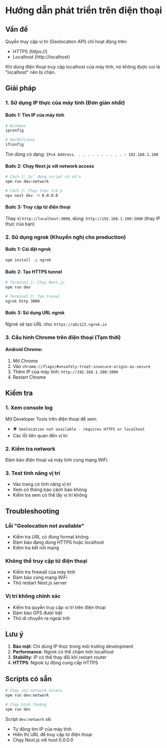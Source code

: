 # Hướng dẫn phát triển trên điện thoại

## Vấn đề
Quyền truy cập vị trí (Geolocation API) chỉ hoạt động trên:
- HTTPS (https://)
- Localhost (http://localhost)

Khi dùng điện thoại truy cập localhost của máy tính, nó không được coi là "localhost" nên bị chặn.

## Giải pháp

### 1. Sử dụng IP thực của máy tính (Đơn giản nhất)

#### Bước 1: Tìm IP của máy tính
```bash
# Windows
ipconfig

# macOS/Linux
ifconfig
```

Tìm dòng có dạng: `IPv4 Address. . . . . . . . . . . : 192.168.1.100`

#### Bước 2: Chạy Next.js với network access
```bash
# Cách 1: Sử dụng script có sẵn
npm run dev:network

# Cách 2: Chạy trực tiếp
npx next dev -H 0.0.0.0
```

#### Bước 3: Truy cập từ điện thoại
Thay vì `http://localhost:3000`, dùng:
`http://192.168.1.100:3000` (thay IP thực của bạn)

### 2. Sử dụng ngrok (Khuyến nghị cho production)

#### Bước 1: Cài đặt ngrok
```bash
npm install -g ngrok
```

#### Bước 2: Tạo HTTPS tunnel
```bash
# Terminal 1: Chạy Next.js
npm run dev

# Terminal 2: Tạo tunnel
ngrok http 3000
```

#### Bước 3: Sử dụng URL ngrok
Ngrok sẽ tạo URL như: `https://abc123.ngrok.io`

### 3. Cấu hình Chrome trên điện thoại (Tạm thời)

#### Android Chrome:
1. Mở Chrome
2. Vào `chrome://flags/#unsafely-treat-insecure-origin-as-secure`
3. Thêm IP của máy tính: `http://192.168.1.100:3000`
4. Restart Chrome

## Kiểm tra

### 1. Xem console log
Mở Developer Tools trên điện thoại để xem:
- `🌍 Geolocation not available - requires HTTPS or localhost`
- Các lỗi liên quan đến vị trí

### 2. Kiểm tra network
Đảm bảo điện thoại và máy tính cùng mạng WiFi.

### 3. Test tính năng vị trí
- Vào trang có tính năng vị trí
- Xem có thông báo cảnh báo không
- Kiểm tra xem có thể lấy vị trí không

## Troubleshooting

### Lỗi "Geolocation not available"
- Kiểm tra URL có đúng format không
- Đảm bảo đang dùng HTTPS hoặc localhost
- Kiểm tra kết nối mạng

### Không thể truy cập từ điện thoại
- Kiểm tra firewall của máy tính
- Đảm bảo cùng mạng WiFi
- Thử restart Next.js server

### Vị trí không chính xác
- Kiểm tra quyền truy cập vị trí trên điện thoại
- Đảm bảo GPS được bật
- Thử di chuyển ra ngoài trời

## Lưu ý

1. **Bảo mật**: Chỉ dùng IP thực trong môi trường development
2. **Performance**: Ngrok có thể chậm hơn localhost
3. **Stability**: IP có thể thay đổi khi restart router
4. **HTTPS**: Ngrok tự động cung cấp HTTPS

## Scripts có sẵn

```bash
# Chạy với network access
npm run dev:network

# Chạy bình thường
npm run dev
```

Script `dev:network` sẽ:
- Tự động tìm IP của máy tính
- Hiển thị URL để truy cập từ điện thoại
- Chạy Next.js với host 0.0.0.0


